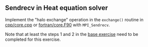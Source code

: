## Sendrecv in Heat equation solver

Implement the "halo exchange" operation in the `exchange()` routine
in [cpp/core.cpp](cpp/core.cpp) or [fortran/core.F90](fortran/core.F90) with `MPI_Sendrecv`.

Note that at least the steps 1 and 2 in the [base exercise](README.md) need to be completed
for this exercise.

